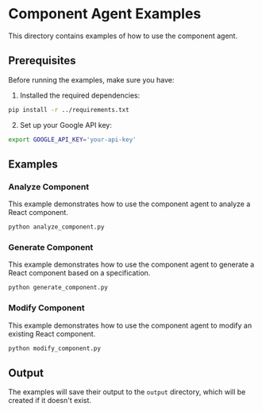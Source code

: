 # Component Agent Examples

This directory contains examples of how to use the component agent.

## Prerequisites

Before running the examples, make sure you have:

1. Installed the required dependencies:
```bash
pip install -r ../requirements.txt
```

2. Set up your Google API key:
```bash
export GOOGLE_API_KEY='your-api-key'
```

## Examples

### Analyze Component

This example demonstrates how to use the component agent to analyze a React component.

```bash
python analyze_component.py
```

### Generate Component

This example demonstrates how to use the component agent to generate a React component based on a specification.

```bash
python generate_component.py
```

### Modify Component

This example demonstrates how to use the component agent to modify an existing React component.

```bash
python modify_component.py
```

## Output

The examples will save their output to the `output` directory, which will be created if it doesn't exist.

